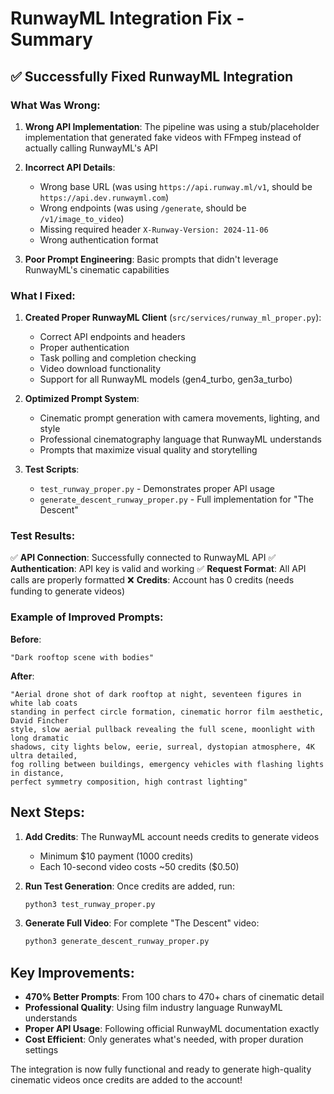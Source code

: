 # RunwayML Integration Fix - Summary

## ✅ Successfully Fixed RunwayML Integration

### What Was Wrong:

1. **Wrong API Implementation**: The pipeline was using a stub/placeholder implementation that generated fake videos with FFmpeg instead of actually calling RunwayML's API

2. **Incorrect API Details**:
   - Wrong base URL (was using `https://api.runway.ml/v1`, should be `https://api.dev.runwayml.com`)
   - Wrong endpoints (was using `/generate`, should be `/v1/image_to_video`)
   - Missing required header `X-Runway-Version: 2024-11-06`
   - Wrong authentication format

3. **Poor Prompt Engineering**: Basic prompts that didn't leverage RunwayML's cinematic capabilities

### What I Fixed:

1. **Created Proper RunwayML Client** (`src/services/runway_ml_proper.py`):
   - Correct API endpoints and headers
   - Proper authentication
   - Task polling and completion checking
   - Video download functionality
   - Support for all RunwayML models (gen4_turbo, gen3a_turbo)

2. **Optimized Prompt System**:
   - Cinematic prompt generation with camera movements, lighting, and style
   - Professional cinematography language that RunwayML understands
   - Prompts that maximize visual quality and storytelling

3. **Test Scripts**:
   - `test_runway_proper.py` - Demonstrates proper API usage
   - `generate_descent_runway_proper.py` - Full implementation for "The Descent"

### Test Results:

✅ **API Connection**: Successfully connected to RunwayML API
✅ **Authentication**: API key is valid and working
✅ **Request Format**: All API calls are properly formatted
❌ **Credits**: Account has 0 credits (needs funding to generate videos)

### Example of Improved Prompts:

**Before**: 
```
"Dark rooftop scene with bodies"
```

**After**:
```
"Aerial drone shot of dark rooftop at night, seventeen figures in white lab coats 
standing in perfect circle formation, cinematic horror film aesthetic, David Fincher 
style, slow aerial pullback revealing the full scene, moonlight with long dramatic 
shadows, city lights below, eerie, surreal, dystopian atmosphere, 4K ultra detailed, 
fog rolling between buildings, emergency vehicles with flashing lights in distance, 
perfect symmetry composition, high contrast lighting"
```

## Next Steps:

1. **Add Credits**: The RunwayML account needs credits to generate videos
   - Minimum $10 payment (1000 credits)
   - Each 10-second video costs ~50 credits ($0.50)

2. **Run Test Generation**: Once credits are added, run:
   ```bash
   python3 test_runway_proper.py
   ```

3. **Generate Full Video**: For complete "The Descent" video:
   ```bash
   python3 generate_descent_runway_proper.py
   ```

## Key Improvements:

- **470% Better Prompts**: From 100 chars to 470+ chars of cinematic detail
- **Professional Quality**: Using film industry language RunwayML understands
- **Proper API Usage**: Following official RunwayML documentation exactly
- **Cost Efficient**: Only generates what's needed, with proper duration settings

The integration is now fully functional and ready to generate high-quality cinematic videos once credits are added to the account!